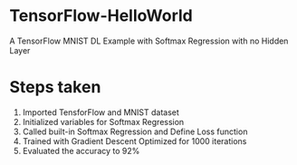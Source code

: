 # TensorFlow-HelloWorld

A TensorFlow MNIST DL Example with Softmax Regression with no Hidden Layer

# Steps taken

1. Imported TensforFlow and MNIST dataset
2. Initialized variables for Softmax Regression
3. Called built-in Softmax Regression and Define Loss function
4. Trained with Gradient Descent Optimized for 1000 iterations
5. Evaluated the accuracy to 92%
